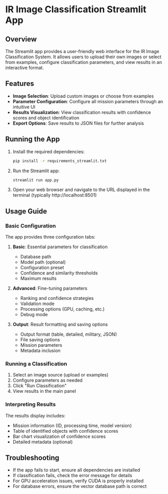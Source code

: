 # IR Image Classification Streamlit App

## Overview

The Streamlit app provides a user-friendly web interface for the IR Image Classification System. It allows users to upload their own images or select from examples, configure classification parameters, and view results in an interactive format.

## Features

- **Image Selection**: Upload custom images or choose from examples
- **Parameter Configuration**: Configure all mission parameters through an intuitive UI
- **Results Visualization**: View classification results with confidence scores and object identification
- **Export Options**: Save results to JSON files for further analysis

## Running the App

1. Install the required dependencies:

   ```bash
   pip install -r requirements_streamlit.txt
   ```

2. Run the Streamlit app:

   ```bash
   streamlit run app.py
   ```

3. Open your web browser and navigate to the URL displayed in the terminal (typically http://localhost:8501)

## Usage Guide

### Basic Configuration

The app provides three configuration tabs:

1. **Basic**: Essential parameters for classification

   - Database path
   - Model path (optional)
   - Configuration preset
   - Confidence and similarity thresholds
   - Maximum results

2. **Advanced**: Fine-tuning parameters

   - Ranking and confidence strategies
   - Validation mode
   - Processing options (GPU, caching, etc.)
   - Debug mode

3. **Output**: Result formatting and saving options
   - Output format (table, detailed, military, JSON)
   - File saving options
   - Mission parameters
   - Metadata inclusion

### Running a Classification

1. Select an image source (upload or examples)
2. Configure parameters as needed
3. Click "Run Classification"
4. View results in the main panel

### Interpreting Results

The results display includes:

- Mission information (ID, processing time, model version)
- Table of identified objects with confidence scores
- Bar chart visualization of confidence scores
- Detailed metadata (optional)

## Troubleshooting

- If the app fails to start, ensure all dependencies are installed
- If classification fails, check the error message for details
- For GPU acceleration issues, verify CUDA is properly installed
- For database errors, ensure the vector database path is correct
